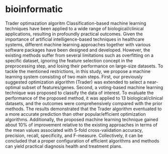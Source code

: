 # bioinformatic
Trader optimazation algoritm
Classification-based machine learning techniques have been applied to a wide range of biological/clinical applications, resulting in profoundly practical outcomes. Given the importance of artificial intelligence-based techniques in healthcare systems, different machine learning approaches together with various software packages have been designed and developed. However, the existing methods suffer from several limitations such as overfitting on a specific dataset, ignoring the feature selection concept in the preprocessing step, and losing their performance on large-size datasets. To tackle the mentioned restrictions, in this study, we propose a machine learning system consisting of two main steps. First, our previously suggested optimization algorithm (Trader) was extended to select a near-optimal subset of features/genes. Second, a voting-based machine learning technique was proposed to classify the data of interest. To evaluate the performance of the proposed method, it was applied to 13 biological/clinical datasets, and the outcomes were comprehensively compared with the prior methods. The results demonstrated that the Trader algorithm eventuated to a more accurate prediction than other popular/efficient optimization algorithms. Additionally, the proposed machine learning technique gained about 10% of improvement relative to the existing approaches in terms of the mean values associated with 5-fold cross-validation accuracy, precision, recall, specificity, and F-measure. Collectively, it can be concluded that a proper configuration of efficient algorithms and methods can yield practical diagnosis health and treatment plans.
